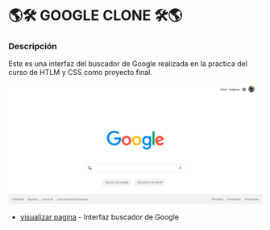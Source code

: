# 🌎🛠 GOOGLE CLONE 🛠🌎

### Descripción
Este es una interfaz del buscador de Google realizada en la practica del curso de HTLM y CSS como proyecto final.

![()](http://github.com/HernanQuijano/GOOGLE-CLONE/blob/master/img/interfaz.png)
* [visualizar pagina](https://hernanquijano.github.io/GOOGLE-CLONE/) - Interfaz buscador de Google

